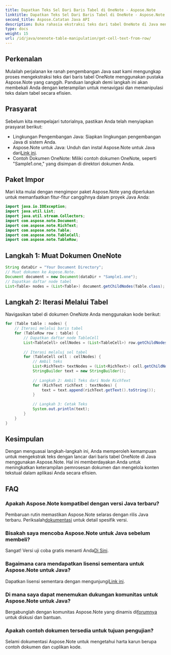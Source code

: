 ```yaml
---
title: Dapatkan Teks Sel Dari Baris Tabel di OneNote - Aspose.Note
linktitle: Dapatkan Teks Sel Dari Baris Tabel di OneNote - Aspose.Note
second_title: Aspose.Catatan Java API
description: Buka rahasia ekstraksi teks dari tabel OneNote di Java menggunakan Aspose.Note. Ikuti panduan langkah demi langkah kami untuk meningkatkan keterampilan pemrosesan dokumen Anda.
type: docs
weight: 15
url: /id/java/onenote-table-manipulation/get-cell-text-from-row/
---
```

## Perkenalan
Mulailah perjalanan ke ranah pengembangan Java saat kami mengungkap proses mengekstraksi teks dari baris tabel OneNote menggunakan pustaka Aspose.Note yang canggih. Panduan langkah demi langkah ini akan membekali Anda dengan keterampilan untuk menavigasi dan memanipulasi teks dalam tabel secara efisien.
## Prasyarat
Sebelum kita mempelajari tutorialnya, pastikan Anda telah menyiapkan prasyarat berikut:
- Lingkungan Pengembangan Java: Siapkan lingkungan pengembangan Java di sistem Anda.
-  Aspose.Note untuk Java: Unduh dan instal Aspose.Note untuk Java dari[Link ini](https://releases.aspose.com/note/java/).
- Contoh Dokumen OneNote: Miliki contoh dokumen OneNote, seperti "Sample1.one," yang disimpan di direktori dokumen Anda.
## Paket Impor
Mari kita mulai dengan mengimpor paket Aspose.Note yang diperlukan untuk memanfaatkan fitur-fitur canggihnya dalam proyek Java Anda:
```java
import java.io.IOException;
import java.util.List;
import java.util.stream.Collectors;
import com.aspose.note.Document;
import com.aspose.note.RichText;
import com.aspose.note.Table;
import com.aspose.note.TableCell;
import com.aspose.note.TableRow;
```
## Langkah 1: Muat Dokumen OneNote
```java
String dataDir = "Your Document Directory";
// Muat dokumen ke Aspose.Note.
Document document = new Document(dataDir + "Sample1.one");
// Dapatkan daftar node tabel
List<Table> nodes = (List<Table>) document.getChildNodes(Table.class);
```
## Langkah 2: Iterasi Melalui Tabel
Navigasikan tabel di dokumen OneNote Anda menggunakan kode berikut:
```java
for (Table table : nodes) {
    // Iterasi melalui baris tabel
    for (TableRow row : table) {
        // Dapatkan daftar node TableCell
        List<TableCell> cellNodes = (List<TableCell>) row.getChildNodes(TableCell.class);
        
        // Iterasi melalui sel tabel
        for (TableCell cell : cellNodes) {
            // Ambil teks
            List<RichText> textNodes = (List<RichText>) cell.getChildNodes(RichText.class);
            StringBuilder text = new StringBuilder();
            
            // Langkah 2: Ambil Teks dari Node RichText
            for (RichText richText : textNodes) {
                text = text.append(richText.getText().toString());
            }
            
            // Langkah 3: Cetak Teks
            System.out.println(text);
        }
    }
}
```
## Kesimpulan
Dengan menguasai langkah-langkah ini, Anda memperoleh kemampuan untuk mengekstrak teks dengan lancar dari baris tabel OneNote di Java menggunakan Aspose.Note. Hal ini memberdayakan Anda untuk meningkatkan keterampilan pemrosesan dokumen dan mengelola konten tekstual dalam aplikasi Anda secara efisien.
## FAQ
### Apakah Aspose.Note kompatibel dengan versi Java terbaru?
 Pembaruan rutin memastikan Aspose.Note selaras dengan rilis Java terbaru. Periksalah[dokumentasi](https://reference.aspose.com/note/java/) untuk detail spesifik versi.
### Bisakah saya mencoba Aspose.Note untuk Java sebelum membeli?
Sangat! Versi uji coba gratis menanti Anda[Di Sini](https://releases.aspose.com/).
### Bagaimana cara mendapatkan lisensi sementara untuk Aspose.Note untuk Java?
 Dapatkan lisensi sementara dengan mengunjungi[Link ini](https://purchase.aspose.com/temporary-license/).
### Di mana saya dapat menemukan dukungan komunitas untuk Aspose.Note untuk Java?
 Bergabunglah dengan komunitas Aspose.Note yang dinamis di[forumnya](https://forum.aspose.com/c/note/28) untuk diskusi dan bantuan.
### Apakah contoh dokumen tersedia untuk tujuan pengujian?
Selami dokumentasi Aspose.Note untuk mengetahui harta karun berupa contoh dokumen dan cuplikan kode.